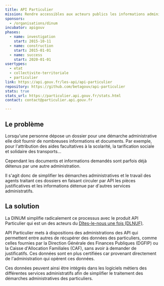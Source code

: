 ```yaml
---
title: API Particulier
mission: Rendre accessibles aux acteurs publics les informations administratives des particuliers, afin de simplifier leurs démarches.
sponsors:
  - /organisations/dinum
incubator: apigouv
phases:
  - name: investigation
    start: 2015-10-11
  - name: construction
    start: 2015-01-01
  - name: success
    start: 2020-01-01
usertypes:
  - etat
  - collectivite-territoriale
  - particulier
link: https://api.gouv.fr/les-api/api-particulier
repository: https://github.com/betagouv/api-particulier
stats: true
stats_url: https://particulier.api.gouv.fr/stats.html
contact: contact@particulier.api.gouv.fr

---
```


## Le problème

Lorsqu'une personne dépose un dossier pour une démarche administrative elle doit fournir de nombreuses informations et documents. Par exemple, pour l'attribution des aides facultatives à la scolarité, la tarification sociale et solidaire des transports...

Cependant les documents et informations demandés sont parfois déjà détenus par une autre administration.

Il s'agit donc de simplifier les démarches administratives et le travail des agents traitant ces dossiers en faisant circuler par API les pièces justificatives et les informations détenue par d'autres services administratifs.

## La solution

La DINUM simplifie radicalement ce processus avec le produit API Particulier qui est un des acteurs du [Dîtes-le-nous une fois (DLNUF)](https://www.numerique.gouv.fr/services/guichet-dites-le-nous-une-fois/).

API Particulier mets à dispositions des administrations des API qui permettent entre autres de récupérer des données des particuliers, comme celles fournies par la Direction Générale des Finances Publiques (DGFIP) ou la Caisse d'Allocation Familiales (CAF), sans avoir à demander de justificatifs. Ces données sont en plus certifiées car provenant directement de l'administration qui opèrent ces données.

Ces données peuvent ainsi être intégrés dans les logiciels métiers des différentes services administratifs afin de simplifier le traitement des démarches administratives des particuliers.

